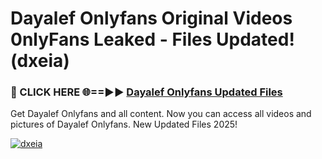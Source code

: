 # Dayalef Onlyfans Original Videos 0nlyFans Leaked - Files Updated! (dxeia)

<h3>🔴 CLICK HERE 🌐==►► <a href="https://tinyurl.com/2m67pmp6" rel="nofollow">Dayalef Onlyfans Updated Files</a></h3>

Get Dayalef Onlyfans and all content. Now you can access all videos and pictures of Dayalef Onlyfans. New Updated Files 2025!

[![dxeia](https://i.imgur.com/H4QAA4z.gif)](https://tinyurl.com/2m67pmp6)